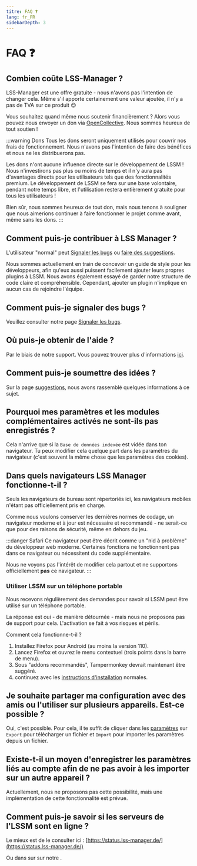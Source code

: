```yaml
---
titre: FAQ ❓
lang: fr_FR
sidebarDepth: 3
---
```


# FAQ ❓

## Combien coûte LSS-Manager ?
LSS-Manager est une offre gratuite - nous n'avons pas l'intention de changer cela.
Même s'il apporte certainement une valeur ajoutée, il n'y a pas de TVA sur ce produit :wink:

Vous souhaitez quand même nous soutenir financièrement ? Alors vous pouvez nous envoyer un don via [OpenCollective][lssm.donations]. Nous sommes heureux de tout soutien !

:::warning Dons
Tous les dons seront uniquement utilisés pour couvrir nos frais de fonctionnement. Nous n'avons pas l'intention de faire des bénéfices et nous ne les distribuerons pas.

Les dons n'ont aucune influence directe sur le développement de LSSM ! Nous n'investirons pas plus ou moins de temps et il n'y aura pas d'avantages directs pour les utilisateurs tels que des fonctionnalités premium. Le développement de LSSM se fera sur une base volontaire, pendant notre temps libre, et l'utilisation restera entièrement gratuite pour tous les utilisateurs !

Bien sûr, nous sommes heureux de tout don, mais nous tenons à souligner que nous aimerions continuer à faire fonctionner le projet comme avant, même sans les dons.
:::

## Comment puis-je contribuer à LSS Manager ?
L'utilisateur "normal" peut [Signaler les bugs][docs.error_report] ou [faire des suggestions][docs.suggestions].

Nous sommes actuellement en train de concevoir un guide de style pour les développeurs, afin qu'eux aussi puissent facilement ajouter leurs propres plugins à LSSM. Nous avons également essayé de garder notre structure de code claire et compréhensible. Cependant, ajouter un plugin n'implique en aucun cas de rejoindre l'équipe.

## Comment puis-je signaler des bugs ?
Veuillez consulter notre page [Signaler les bugs][docs.error_report].

## Où puis-je obtenir de l'aide ?
Par le biais de notre support. Vous pouvez trouver plus d'informations [ici][docs.support].

## Comment puis-je soumettre des idées ?
Sur la page [suggestions][docs.suggestions], nous avons rassemblé quelques informations à ce sujet.

## Pourquoi mes paramètres et les modules complémentaires activés ne sont-ils pas enregistrés ?
Cela n'arrive que si la `Base de données indexée` est vidée dans ton navigateur. Tu peux modifier cela quelque part dans les paramètres du navigateur (c'est souvent la même chose que les paramètres des cookies).

## Dans quels navigateurs LSS Manager fonctionne-t-il ?
Seuls les navigateurs de bureau sont répertoriés ici, les navigateurs mobiles n'étant pas officiellement pris en charge.

Comme nous voulons conserver les dernières normes de codage, un navigateur moderne et à jour est nécessaire et recommandé - ne serait-ce que pour des raisons de sécurité, même en dehors du jeu.

<browser-support-table/>

:::danger Safari
Ce navigateur peut être décrit comme un "nid à problème" du développeur web moderne. Certaines fonctions ne fonctionnent pas dans ce navigateur ou nécessitent du code supplémentaire.

Nous ne voyons pas l'intérêt de modifier cela partout et ne supportons officiellement **pas** ce navigateur.
:::

### Utiliser LSSM sur un téléphone portable
Nous recevons régulièrement des demandes pour savoir si LSSM peut être utilisé sur un téléphone portable.

La réponse est oui - de manière détournée - mais nous ne proposons pas de support pour cela. L'activation se fait à vos risques et périls.

Comment cela fonctionne-t-il ?

1. Installez Firefox pour Android (au moins la version 110).
2. Lancez Firefox et ouvrez le menu contextuel (trois points dans la barre de menu).
3. Sous "addons recommandés", Tampermonkey devrait maintenant être suggéré.
4. continuez avec les [instructions d'installation][docs.home] normales.

## Je souhaite partager ma configuration avec des amis ou l'utiliser sur plusieurs appareils. Est-ce possible ?
Oui, c'est possible. Pour cela, il te suffit de cliquer dans les [paramètres][docs.settings] sur `Export` pour télécharger un fichier et `Import` pour importer les paramètres depuis un fichier.

## Existe-t-il un moyen d'enregistrer les paramètres liés au compte afin de ne pas avoir à les importer sur un autre appareil ?
Actuellement, nous ne proposons pas cette possibilité, mais une implémentation de cette fonctionnalité est prévue.

## Comment puis-je savoir si les serveurs de l'LSSM sont en ligne ?
Le mieux est de le consulter ici : [https://status.lss-manager.de/](https://status.lss-manager.de/)

Ou dans sur <discord-channel channel="uptime"/> sur notre <discord/>.

<!-- ==START_FOOTER== Do NOT edit anything below this line! Any edits will be removed as content is auto generated! -->
[lssm.status]: https://status.lss-manager.de/
[lssm.discord]: https://discord.gg/RcTNjpB
[lssm.userscript]: https://v4.lss-manager.de/lssm-v4.user.js
[lssm.donations]: https://donate.lss-manager.de/
[docs]: https://docs.lss-manager.de/
[docs.home]: /fr_FR/
[docs.apps]: /fr_FR/apps.md
[docs.appstore]: /fr_FR/appstore.md
[docs.bugs]: /fr_FR/bugs.md
[docs.error_report]: /fr_FR/error_report.md
[docs.faq]: /fr_FR/faq.md
[docs.metadata]: /fr_FR/metadata.md
[docs.other]: /fr_FR/other.md
[docs.settings]: /fr_FR/settings.md
[docs.suggestions]: /fr_FR/suggestions.md
[docs.support]: /fr_FR/support.md
[games.self]: https://operateur112.fr
[tampermonkey]: https://tampermonkey.net/
[github]: https://github.com/LSS-Manager/LSSM-V.4
[github.issues]: https://github.com/LSS-Manager/LSSM-V.4/issues
[github.issues.open]: https://github.com/LSS-Manager/LSSM-V.4/issues?q=is%3Aissue+is%3Aopen+label%3Abug